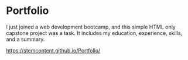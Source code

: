 # Portfolio
I just joined a web development bootcamp, and this simple HTML only capstone project was a task. It includes my education, experience, skills, and a summary. 

https://stemcontent.github.io/Portfolio/
